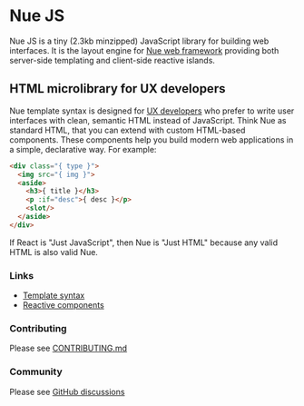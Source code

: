 
# Nue JS

Nue JS is a tiny (2.3kb minzipped) JavaScript library for building web interfaces. It is the layout engine for [Nue web framework](https://nuejs.org) providing both server-side templating and client-side reactive islands.

## HTML microlibrary for UX developers

Nue template syntax is designed for [UX developers](https://nuejs.org/docs/) who prefer to write user interfaces with clean, semantic HTML instead of JavaScript. Think Nue as standard HTML, that you can extend with custom HTML-based components. These components help you build modern web applications in a simple, declarative way. For example:

```html
<div class="{ type }">
  <img src="{ img }">
  <aside>
    <h3>{ title }</h3>
    <p :if="desc">{ desc }</p>
    <slot/>
  </aside>
</div>
```

If React is "Just JavaScript", then Nue is "Just HTML" because any valid HTML is also valid Nue.

### Links

- [Template syntax](https://nuejs.org/docs/template-syntax.html)
- [Reactive components](https://nuejs.org/docs/reactive-components.html)

### Contributing

Please see [CONTRIBUTING.md](/CONTRIBUTING.md)

### Community

Please see [GitHub discussions](https://github.com/nuejs/nue/discussions)
